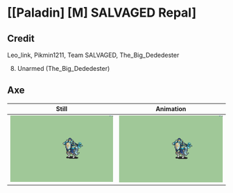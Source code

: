 # [\[Paladin\] \[M\] SALVAGED Repal]

## Credit

Leo_link, Pikmin1211, Team SALVAGED, The_Big_Dededester

8. Unarmed (The_Big_Dededester)
	
## Axe

| Still | Animation |
| :---: | :-------: |
| ![Axe still](./Axe_000.png) | ![Axe animation](./Axe.gif) |
